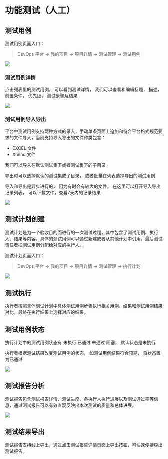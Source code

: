 # 功能测试（人工）
## 测试用例

测试用例页面入口：

> DevOps 平台 -> 我的项目 -> 项目详情 -> 测试管理 -> 测试用例

![](http://terminus-paas.oss-cn-hangzhou.aliyuncs.com/paas-doc/2021/08/17/074e058a-c813-4143-bf79-6c5df38c5529.png)

### 测试用例详情

点击列表里的测试用例， 可以看到测试详情， 我们可以查看和编辑标题， 描述， 前置条件， 优先级， 测试步骤及结果

![](http://terminus-paas.oss-cn-hangzhou.aliyuncs.com/paas-doc/2021/08/17/a2f340ef-9dc8-4738-96e1-d8405448b539.png)

### 测试用例导入导出

平台中测试用例支持两种方式的录入，手动单条页面上追加和符合平台格式规范要求的文件导入，当前支持导入导出的文件种类包含：

- EXCEL 文件
- Xmind 文件

我们可以导入在默认测试集下或者测试集下的子目录

导出时可以选择默认的测试集或子目录， 或者批量在列表选择导出的测试用例

导入和导出是异步进行的， 因为有时会有较大的文件， 在这里可以打开导入导出记录列表， 可以下载文件，查看7天内的记录结果

![](http://terminus-paas.oss-cn-hangzhou.aliyuncs.com/paas-doc/2021/08/17/6eb471de-4633-40f4-8571-cc750171b121.png)

## 测试计划创建
测试计划是为一个验收目的而进行的一次测试过程，其中包含了测试用例、执行人、结果等内容，具体的测试用例可以通过新建或者从其他计划中引用，最后测试责任者把测试用例分配给对应的执行人。

测试计划页面入口：

> DevOps 平台 -> 我的项目 -> 项目详情 -> 测试管理 -> 执行计划

![](http://terminus-paas.oss-cn-hangzhou.aliyuncs.com/paas-doc/2020/06/15/56b7a0d8-18a8-4fa4-9e88-e786a05b58c4.png)

## 测试执行
执行者按照具体测试计划中具体测试用例步骤执行相关用例，结果和测试用例结果对比，最终在执行结果上选择对应的结果。

## 测试用例状态
执行计划中的测试用例状态有 未执行 已通过 未通过 阻塞， 默认状态是未执行

执行者根据测试结果改变测试用例的状态， 如测试用例结果符合预期， 将状态置为已通过

![](http://terminus-paas.oss-cn-hangzhou.aliyuncs.com/paas-doc/2021/08/17/c12d22b7-d27a-4791-b5ff-ec949f7f79e0.png)

## 测试报告分析
测试报告包含测试报告详情、测试进度、各执行人执行进展以及测试通过率等信息，通过测试报告可以有效直观反映出本次测试的质量和总体进展。

![](http://terminus-paas.oss-cn-hangzhou.aliyuncs.com/paas-doc/2020/06/15/7d68fcf6-a8f8-4d78-889f-2202e3df7654.png)

## 测试结果导出
测试报告支持线上导出，通过点击测试报告详情页面上导出按钮，可快速便捷导出测试报告。

